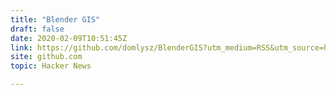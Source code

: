 ```yaml
---
title: "Blender GIS"
draft: false
date: 2020-02-09T10:51:45Z
link: https://github.com/domlysz/BlenderGIS?utm_medium=RSS&utm_source=hune
site: github.com
topic: Hacker News  

---
```

